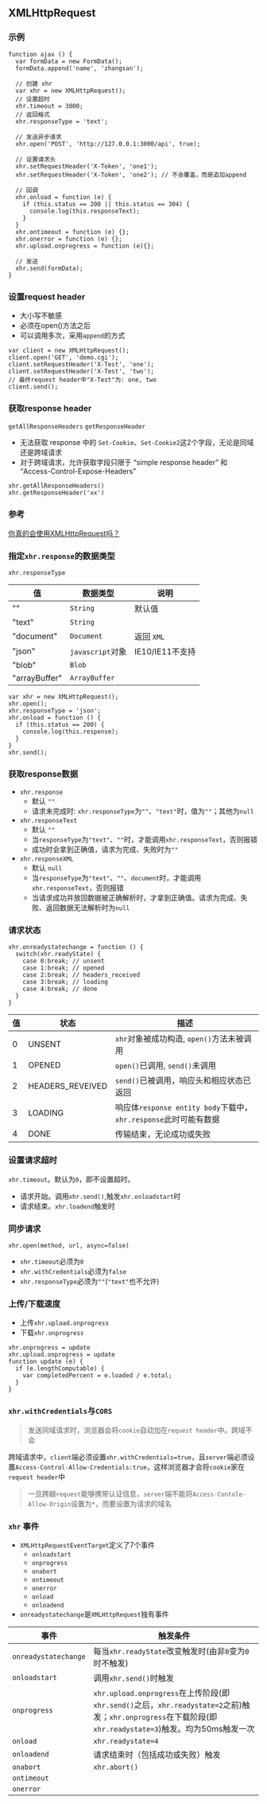 
<a id="XMLHttpRequest"></a>

## XMLHttpRequest

### 示例

```
function ajax () {
  var formData = new FormData();
  formData.append('name', 'zhangsan');

  // 创建 xhr
  var xhr = new XMLHttpRequest();
  // 设置超时
  xhr.timeout = 3000;
  // 返回格式
  xhr.responseType = 'text';

  // 发送异步请求
  xhr.open('POST', 'http://127.0.0.1:3000/api', true);
  
  // 设置请求头
  xhr.setRequestHeader('X-Token', 'one1');
  xhr.setRequestHeader('X-Token', 'one2'); // 不会覆盖，而是追加append
  
  // 回调
  xhr.onload = function (e) {
    if (this.status == 200 || this.status == 304) {
      console.log(this.responseText);
    }
  }
  xhr.ontimeout = function (e) {};
  xhr.onerror = function (e) {};
  xhr.upload.onpregress = function (e){};
  
  // 发送
  xhr.send(formData);
}
```

### 设置request header

* 大小写不敏感
* 必须在open()方法之后
* 可以调用多次，采用`append`的方式

```
var client = new XMLHttpRequest();
client.open('GET', 'demo.cgi');
client.setRequestHeader('X-Test', 'one');
client.setRequestHeader('X-Test', 'two');
// 最终request header中"X-Test"为: one, two
client.send();
```

### 获取response header

`getAllResponseHeaders` `getResponseHeader`

* 无法获取 response 中的 `Set-Cookie`、`Set-Cookie2`这2个字段，无论是同域还是跨域请求
* 对于跨域请求，允许获取字段只限于 “simple response header” 和 “Access-Control-Expose-Headers”

```
xhr.getAllResponseHeaders()
xhr.getResponseHeader('xx')
```

### 参考

[你真的会使用XMLHttpRequest吗？](https://segmentfault.com/a/1190000004322487)

### 指定`xhr.response`的数据类型

`xhr.responseType`

值 | 数据类型 | 说明
------------- | ------------- | -------------
"" | `String` | 默认值
"text" | `String` |
"document" | `Document` | 返回 `XML`
"json" | `javascript`对象  | IE10/IE11不支持
"blob" | `Blob` |
"arrayBuffer" | `ArrayBuffer` |

```
var xhr = new XMLHttpRequest();
xhr.open();
xhr.responseType = 'json';
xhr.onload = function () {
  if (this.status == 200) {
    console.log(this.response);
  }
}
xhr.send();
```

### 获取response数据

* `xhr.response`
  * 默认 `""`
  * 请求未完成时: `xhr.responseType`为`""`、`"text"`时，值为`""`；其他为`null`
* `xhr.responseText`
  * 默认 `""`
  * 当`responseType`为`"text"`、`""`时，才能调用`xhr.responseText`，否则报错
  * 成功时会拿到正确值，请求为完成、失败时为`""`
* `xhr.responseXML`
  * 默认 `null`
  * 当`responseType`为`"text"`、`""`、`document`时，才能调用`xhr.responseText`，否则报错
  * 当请求成功并放回数据被正确解析时，才拿到正确值。请求为完成、失败、返回数据无法解析时为`null`

### 请求状态

```
xhr.onreadystatechange = function () {
  switch(xhr.readyState) {
    case 0:break; // unsent
    case 1:break; // opened
    case 2:break; // headers_received
    case 3:break; // loading
    case 4:break; // done
  }
}
```

值 | 状态 | 描述
------------- | ------------- | -------------
0 | UNSENT | `xhr`对象被成功构造, `open()`方法未被调用
1 | OPENED | `open()`已调用, `send()`未调用
2 | HEADERS_REVEIVED | `send()`已被调用，响应头和相应状态已返回
3 | LOADING | 响应体`response entity body`下载中，`xhr.response`此时可能有数据
4 | DONE | 传输结束，无论成功或失败

### 设置请求超时

`xhr.timeout`。默认为`0`，即不设置超时。

* 请求开始。调用`xhr.send()`,触发`xhr.onloadstart`时
* 请求结束。`xhr.loadend`触发时

### 同步请求

`xhr.open(method, url, async=false)`

* `xhr.timeout`必须为`0`
* `xhr.withCredentials`必须为`false`
* `xhr.responseType`必须为`""`(`"text"`也不允许)

### 上传/下载速度

* 上传`xhr.upload.onprogress`
* 下载`xhr.onprogress`

```
xhr.onprogress = update
xhr.upload.onprogress = update
function update (e) {
  if (e.lengthComputable) {
    var completedPercent = e.loaded / e.total;
  }
}
```

### `xhr.withCredentials`与`CORS`

>发送同域请求时，浏览器会将`cookie`自动加在`request header`中。跨域不会

跨域请求中，`client`端必须设置`xhr.withCredentials=true`，且`server`端必须设置`Access-Control-Allow-Credentials:true`，这样浏览器才会将`cookie`家在`request header`中

>一旦跨越`request`能够携带认证信息，`server`端不能将`Access-Contole-Allow-Origin`设置为`*`，而要设置为请求的域名

### `xhr` 事件

* `XMLHttpRequestEventTarget`定义了7个事件
  * `onloadstart`
  * `onprogress`
  * `onabort`
  * `ontimeout`
  * `onerror`
  * `onload`
  * `onloadend`
* `onreadystatechange`是`XMLHttpRequest`独有事件


事件 | 触发条件
------------- | -------------
`onreadystatechange` | 每当`xhr.readyState`改变触发时(由非`0`变为`0`时不触发)
`onloadstart` | 调用`xhr.send()`时触发
`onprogress` | `xhr.upload.onprogress`在上传阶段(即`xhr.send()`之后，`xhr.readystate=2`之前)触发；`xhr.onprogress`在下载阶段(即`xhr.readystate=3`)触发。均为50ms触发一次
`onload` | `xhr.readystate=4`
`onloadend` | 请求结束时（包括成功或失败）触发
`onabort` | `xhr.abort()`
`ontimeout` | 
`onerror` |










